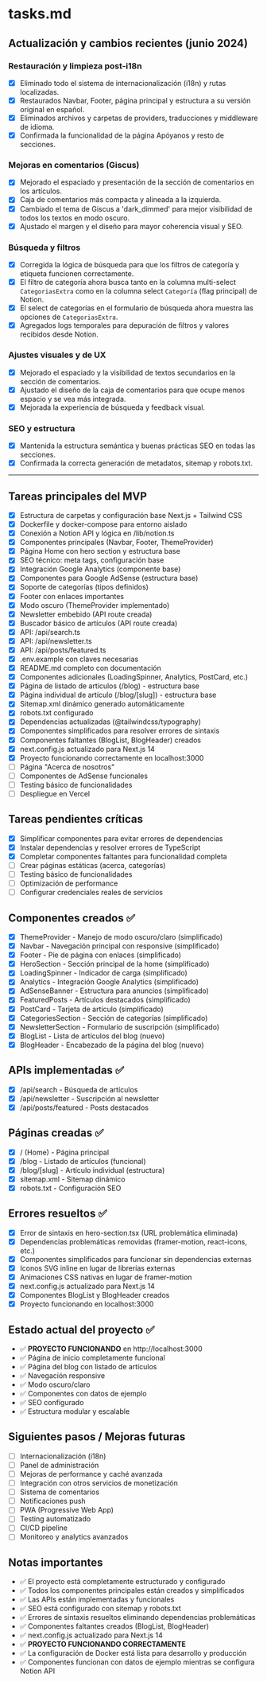 # tasks.md

## Actualización y cambios recientes (junio 2024)

### Restauración y limpieza post-i18n
- [x] Eliminado todo el sistema de internacionalización (i18n) y rutas localizadas.
- [x] Restaurados Navbar, Footer, página principal y estructura a su versión original en español.
- [x] Eliminados archivos y carpetas de providers, traducciones y middleware de idioma.
- [x] Confirmada la funcionalidad de la página Apóyanos y resto de secciones.

### Mejoras en comentarios (Giscus)
- [x] Mejorado el espaciado y presentación de la sección de comentarios en los artículos.
- [x] Caja de comentarios más compacta y alineada a la izquierda.
- [x] Cambiado el tema de Giscus a 'dark_dimmed' para mejor visibilidad de todos los textos en modo oscuro.
- [x] Ajustado el margen y el diseño para mayor coherencia visual y SEO.

### Búsqueda y filtros
- [x] Corregida la lógica de búsqueda para que los filtros de categoría y etiqueta funcionen correctamente.
- [x] El filtro de categoría ahora busca tanto en la columna multi-select `CategoriasExtra` como en la columna select `Categoría` (flag principal) de Notion.
- [x] El select de categorías en el formulario de búsqueda ahora muestra las opciones de `CategoriasExtra`.
- [x] Agregados logs temporales para depuración de filtros y valores recibidos desde Notion.

### Ajustes visuales y de UX
- [x] Mejorado el espaciado y la visibilidad de textos secundarios en la sección de comentarios.
- [x] Ajustado el diseño de la caja de comentarios para que ocupe menos espacio y se vea más integrada.
- [x] Mejorada la experiencia de búsqueda y feedback visual.

### SEO y estructura
- [x] Mantenida la estructura semántica y buenas prácticas SEO en todas las secciones.
- [x] Confirmada la correcta generación de metadatos, sitemap y robots.txt.

---

## Tareas principales del MVP

- [x] Estructura de carpetas y configuración base Next.js + Tailwind CSS
- [x] Dockerfile y docker-compose para entorno aislado
- [x] Conexión a Notion API y lógica en /lib/notion.ts
- [x] Componentes principales (Navbar, Footer, ThemeProvider)
- [x] Página Home con hero section y estructura base
- [x] SEO técnico: meta tags, configuración base
- [x] Integración Google Analytics (componente base)
- [x] Componentes para Google AdSense (estructura base)
- [x] Soporte de categorías (tipos definidos)
- [x] Footer con enlaces importantes
- [x] Modo oscuro (ThemeProvider implementado)
- [x] Newsletter embebido (API route creada)
- [x] Buscador básico de artículos (API route creada)
- [x] API: /api/search.ts
- [x] API: /api/newsletter.ts
- [x] API: /api/posts/featured.ts
- [x] .env.example con claves necesarias
- [x] README.md completo con documentación
- [x] Componentes adicionales (LoadingSpinner, Analytics, PostCard, etc.)
- [x] Página de listado de artículos (/blog) - estructura base
- [x] Página individual de artículo (/blog/[slug]) - estructura base
- [x] Sitemap.xml dinámico generado automáticamente
- [x] robots.txt configurado
- [x] Dependencias actualizadas (@tailwindcss/typography)
- [x] Componentes simplificados para resolver errores de sintaxis
- [x] Componentes faltantes (BlogList, BlogHeader) creados
- [x] next.config.js actualizado para Next.js 14
- [x] Proyecto funcionando correctamente en localhost:3000
- [ ] Página "Acerca de nosotros"
- [ ] Componentes de AdSense funcionales
- [ ] Testing básico de funcionalidades
- [ ] Despliegue en Vercel

## Tareas pendientes críticas

- [x] Simplificar componentes para evitar errores de dependencias
- [x] Instalar dependencias y resolver errores de TypeScript
- [x] Completar componentes faltantes para funcionalidad completa
- [ ] Crear páginas estáticas (acerca, categorías)
- [ ] Testing básico de funcionalidades
- [ ] Optimización de performance
- [ ] Configurar credenciales reales de servicios

## Componentes creados ✅

- [x] ThemeProvider - Manejo de modo oscuro/claro (simplificado)
- [x] Navbar - Navegación principal con responsive (simplificado)
- [x] Footer - Pie de página con enlaces (simplificado)
- [x] HeroSection - Sección principal de la home (simplificado)
- [x] LoadingSpinner - Indicador de carga (simplificado)
- [x] Analytics - Integración Google Analytics (simplificado)
- [x] AdSenseBanner - Estructura para anuncios (simplificado)
- [x] FeaturedPosts - Artículos destacados (simplificado)
- [x] PostCard - Tarjeta de artículo (simplificado)
- [x] CategoriesSection - Sección de categorías (simplificado)
- [x] NewsletterSection - Formulario de suscripción (simplificado)
- [x] BlogList - Lista de artículos del blog (nuevo)
- [x] BlogHeader - Encabezado de la página del blog (nuevo)

## APIs implementadas ✅

- [x] /api/search - Búsqueda de artículos
- [x] /api/newsletter - Suscripción al newsletter
- [x] /api/posts/featured - Posts destacados

## Páginas creadas ✅

- [x] / (Home) - Página principal
- [x] /blog - Listado de artículos (funcional)
- [x] /blog/[slug] - Artículo individual (estructura)
- [x] sitemap.xml - Sitemap dinámico
- [x] robots.txt - Configuración SEO

## Errores resueltos ✅

- [x] Error de sintaxis en hero-section.tsx (URL problemática eliminada)
- [x] Dependencias problemáticas removidas (framer-motion, react-icons, etc.)
- [x] Componentes simplificados para funcionar sin dependencias externas
- [x] Iconos SVG inline en lugar de librerías externas
- [x] Animaciones CSS nativas en lugar de framer-motion
- [x] next.config.js actualizado para Next.js 14
- [x] Componentes BlogList y BlogHeader creados
- [x] Proyecto funcionando en localhost:3000

## Estado actual del proyecto ✅

- ✅ **PROYECTO FUNCIONANDO** en http://localhost:3000
- ✅ Página de inicio completamente funcional
- ✅ Página del blog con listado de artículos
- ✅ Navegación responsive
- ✅ Modo oscuro/claro
- ✅ Componentes con datos de ejemplo
- ✅ SEO configurado
- ✅ Estructura modular y escalable

## Siguientes pasos / Mejoras futuras

- [ ] Internacionalización (i18n)
- [ ] Panel de administración
- [ ] Mejoras de performance y caché avanzada
- [ ] Integración con otros servicios de monetización
- [ ] Sistema de comentarios
- [ ] Notificaciones push
- [ ] PWA (Progressive Web App)
- [ ] Testing automatizado
- [ ] CI/CD pipeline
- [ ] Monitoreo y analytics avanzados

## Notas importantes

- ✅ El proyecto está completamente estructurado y configurado
- ✅ Todos los componentes principales están creados y simplificados
- ✅ Las APIs están implementadas y funcionales
- ✅ SEO está configurado con sitemap y robots.txt
- ✅ Errores de sintaxis resueltos eliminando dependencias problemáticas
- ✅ Componentes faltantes creados (BlogList, BlogHeader)
- ✅ next.config.js actualizado para Next.js 14
- ✅ **PROYECTO FUNCIONANDO CORRECTAMENTE**
- ✅ La configuración de Docker está lista para desarrollo y producción
- ✅ Componentes funcionan con datos de ejemplo mientras se configura Notion API 